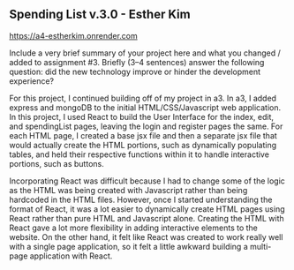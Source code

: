 ## Spending List v.3.0 - Esther Kim

https://a4-estherkim.onrender.com

Include a very brief summary of your project here and what you changed / added to assignment #3. Briefly (3–4 sentences) answer the following question: did the new technology improve or hinder the development experience?

For this project, I continued building off of my project in a3. In a3, I added express and mongoDB to the initial HTML/CSS/Javascript web application. In this project, I used React to build the User Interface for the index, edit, and spendingList pages, leaving the login and register pages the same. For each HTML page, I created a base jsx file and then a separate jsx file that would actually create the HTML portions, such as dynamically populating tables, and held their respective functions within it to handle interactive portions, such as buttons.

Incorporating React was difficult because I had to change some of the logic as the HTML was being created with Javascript rather than being hardcoded in the HTML files. However, once I started understanding the format of React, it was a lot easier to dynamically create HTML pages using React rather than pure HTML and Javascript alone. Creating the HTML with React gave a lot more flexibility in adding interactive elements to the website. On the other hand, it felt like React was created to work really well with a single page application, so it felt a little awkward building a multi-page application with React.
